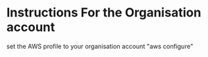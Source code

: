 Instructions For the Organisation account
=========================================

set the AWS profile to your organisation account "aws configure"


